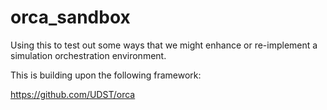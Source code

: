 # orca_sandbox
Using this to test out some ways that we might enhance or re-implement a simulation orchestration environment.

This is building upon the following framework:

https://github.com/UDST/orca
